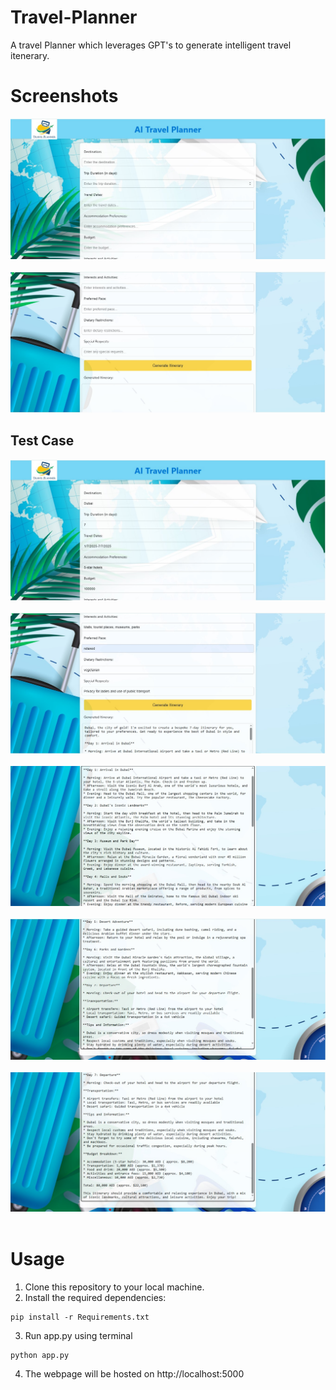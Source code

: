 # Travel-Planner
A travel Planner which leverages GPT's to generate intelligent travel itenerary.

# Screenshots

  <p align="center">
  <img src="Screen Shots/1.jpg" alt="Home">
    <br><br>
  <img src="Screen Shots/2.jpg" alt="Form">
  </p>    

## Test Case  
  <p align="center">
  <img src="Screen Shots/3.jpg" alt="Form"><br><br>
  <img src="Screen Shots/4.jpg" alt="Result"><br><br>
  <img src="Screen Shots/5.jpg" alt="Form"><br><br>
  <img src="Screen Shots/6.jpg" alt="Result"><br><br>
  <img src="Screen Shots/7.jpg" alt="Form"><br><br>
  </p>

# Usage
1. Clone this repository to your local machine.
2. Install the required dependencies:
```
pip install -r Requirements.txt
```
3. Run app.py using terminal
```
python app.py
```
4. The webpage will be hosted on http://localhost:5000
